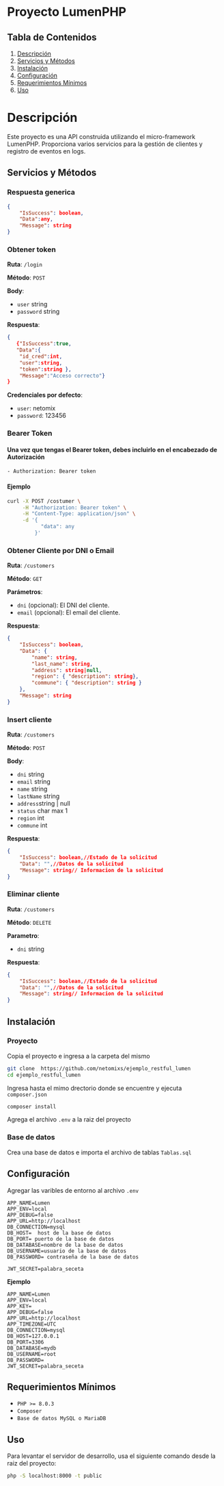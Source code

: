 # Proyecto LumenPHP

## Tabla de Contenidos

1. [Descripción](#descripción)
2. [Servicios y Métodos](#servicios-y-métodos)
3. [Instalación](#instalación)
4. [Configuración](#configuración)
5. [Requerimientos Mínimos](#requerimientos-mínimos)
6. [Uso](#uso)
 

# Descripción

Este proyecto es una API construida utilizando el micro-framework LumenPHP. Proporciona varios servicios para la gestión de clientes y registro de eventos en logs.

## Servicios y Métodos

### Respuesta generica

```json
{
    "IsSuccess": boolean,
    "Data":any,
    "Message": string
}
```

### Obtener token

**Ruta**: `/login`

**Método**: `POST`

**Body**:

-   `user` string
-   `password` string

**Respuesta**:

```json
{
   {"IsSuccess":true,
   "Data":{
    "id_cred":int,
    "user":string,
    "token":string },
    "Message":"Acceso correcto"}
}
```

**Credenciales por defecto**:

-   `user`: netomix
-   `password`: 123456

### Bearer Token

#### Una vez que tengas el Bearer token, debes incluirlo en el encabezado de Autorización

```
- Authorization: Bearer token
```

#### Ejemplo

```sh
curl -X POST /costumer \
     -H "Authorization: Bearer token" \
     -H "Content-Type: application/json" \
     -d '{
           "data": any
         }'
```

### Obtener Cliente por DNI o Email

**Ruta**: `/customers`

**Método**: `GET`

**Parámetros**:

-   `dni` (opcional): El DNI del cliente.
-   `email` (opcional): El email del cliente.

**Respuesta**:

```json
{
    "IsSuccess": boolean,
    "Data": {
        "name": string,
        "last_name": string,
        "address": string|null,
        "region": { "description": string},
        "commune": { "description": string }
    },
    "Message": string
}
```

### Insert cliente

**Ruta**: `/customers`

**Método**: `POST`

**Body**:

-   `dni` string
-   `email` string
-   `name` string
-   `lastName` string
-   `address`string | null
-   `status` char max 1
-   `region` int
-   `commune` int

**Respuesta**:

```json
{
    "IsSuccess": boolean,//Estado de la solicitud
    "Data": "",//Datos de la solicitud
    "Message": string// Informacion de la solicitud
}
```

### Eliminar cliente

**Ruta**: `/customers`

**Método**: `DELETE`

**Parametro**:

-   `dni` string

**Respuesta**:

```json
{
    "IsSuccess": boolean,//Estado de la solicitud
    "Data": "",//Datos de la solicitud
    "Message": string// Informacion de la solicitud
}
```
## Instalación
### Proyecto
Copia el proyecto e ingresa a la carpeta del mismo
````bash
git clone  https://github.com/netomixs/ejemplo_restful_lumen
cd ejemplo_restful_lumen
````

Ingresa hasta el mimo drectorio donde se encuentre y ejecuta `composer.json `

```bash
composer install
````
Agrega el archivo `.env` a la raiz del proyecto
### Base de datos
Crea una base de datos e importa el archivo de tablas `Tablas.sql`
## Configuración
Agregar las varibles de entorno al archivo `.env`
````env
APP_NAME=Lumen
APP_ENV=local
APP_DEBUG=false
APP_URL=http://localhost
DB_CONNECTION=mysql
DB_HOST=  host de la base de datos
DB_PORT= puerto de la base de datos
DB_DATABASE=nombre de la base de datos
DB_USERNAME=usuario de la base de datos
DB_PASSWORD= contraseña de la base de datos
                              
JWT_SECRET=palabra_seceta
```` 
**Ejemplo**
````env
APP_NAME=Lumen
APP_ENV=local
APP_KEY=
APP_DEBUG=false
APP_URL=http://localhost
APP_TIMEZONE=UTC
DB_CONNECTION=mysql
DB_HOST=127.0.0.1
DB_PORT=3306
DB_DATABASE=mydb
DB_USERNAME=root
DB_PASSWORD=
JWT_SECRET=palabra_seceta
```` 
## Requerimientos Mínimos
- `PHP >= 8.0.3`
- `Composer`
- `Base de datos MySQL o MariaDB`

## Uso
Para levantar el servidor de desarrollo, usa el siguiente comando desde la raiz del proyecto:
````bash
php -S localhost:8000 -t public
````